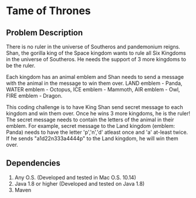 # Tame of Thrones

## Problem Description

There is no ruler in the universe of Southeros and pandemonium reigns. Shan, the gorilla king of the Space kingdom
wants to rule all Six Kingdoms in the universe of Southeros. He needs the support of 3 more kingdoms to be the ruler.

Each kingdom has an animal emblem and Shan needs to send a message with the animal in the message to win them over.
LAND emblem - Panda, WATER emblem - Octopus, ICE emblem - Mammoth, AIR emblem - Owl, FIRE emblem - Dragon.

This  coding challenge is to have King Shan send secret message to each kingdom and win them over.
Once he wins 3 more kingdoms, he is the ruler! The secret message needs to contain the letters of the animal in their
emblem. For example, secret message to the Land kingdom (emblem: Panda) needs to have the letter 'p','n','d' atleast once and 'a' at-least twice. If he sends "a1d22n333a4444p" to the Land kingdom, he will win them over.

## Dependencies

1. Any O.S. (Developed and tested in Mac O.S. 10.14)
1. Java 1.8 or higher (Developed and tested on Java 1.8)
1. Maven


